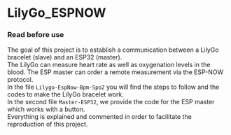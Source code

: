 # LilyGo_ESPNOW

### Read before use

The goal of this project is to establish a communication between a LilyGo bracelet (slave) and an ESP32 (master).  
The LilyGo can measure heart rate as well as oxygenation levels in the blood. The ESP master can order a remote measurement via the ESP-NOW protocol.  
In the file `Lilygo-EspNow-Bpm-Spo2` you will find the steps to follow and the codes to make the LilyGo bracelet work.  
In the second file `Master-ESP32`, we provide the code for the ESP master which works with a button.  
Everything is explained and commented in order to facilitate the reproduction of this project.

